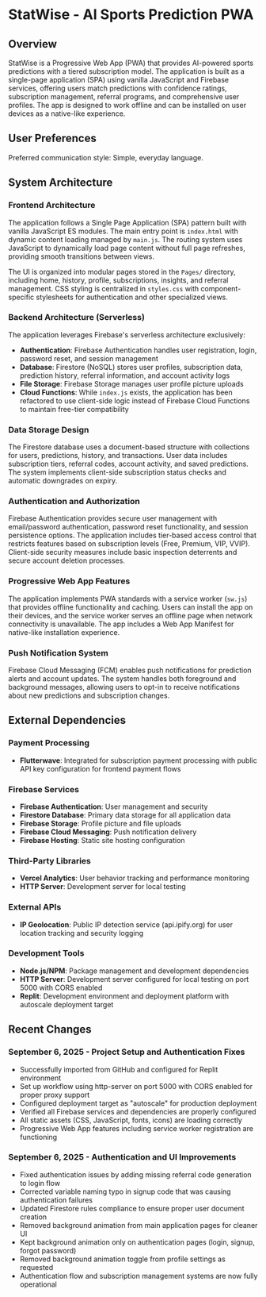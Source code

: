 # StatWise - AI Sports Prediction PWA

## Overview

StatWise is a Progressive Web App (PWA) that provides AI-powered sports predictions with a tiered subscription model. The application is built as a single-page application (SPA) using vanilla JavaScript and Firebase services, offering users match predictions with confidence ratings, subscription management, referral programs, and comprehensive user profiles. The app is designed to work offline and can be installed on user devices as a native-like experience.

## User Preferences

Preferred communication style: Simple, everyday language.

## System Architecture

### Frontend Architecture
The application follows a Single Page Application (SPA) pattern built with vanilla JavaScript ES modules. The main entry point is `index.html` with dynamic content loading managed by `main.js`. The routing system uses JavaScript to dynamically load page content without full page refreshes, providing smooth transitions between views.

The UI is organized into modular pages stored in the `Pages/` directory, including home, history, profile, subscriptions, insights, and referral management. CSS styling is centralized in `styles.css` with component-specific stylesheets for authentication and other specialized views.

### Backend Architecture (Serverless)
The application leverages Firebase's serverless architecture exclusively:

- **Authentication**: Firebase Authentication handles user registration, login, password reset, and session management
- **Database**: Firestore (NoSQL) stores user profiles, subscription data, prediction history, referral information, and account activity logs
- **File Storage**: Firebase Storage manages user profile picture uploads
- **Cloud Functions**: While `index.js` exists, the application has been refactored to use client-side logic instead of Firebase Cloud Functions to maintain free-tier compatibility

### Data Storage Design
The Firestore database uses a document-based structure with collections for users, predictions, history, and transactions. User data includes subscription tiers, referral codes, account activity, and saved predictions. The system implements client-side subscription status checks and automatic downgrades on expiry.

### Authentication and Authorization
Firebase Authentication provides secure user management with email/password authentication, password reset functionality, and session persistence options. The application includes tier-based access control that restricts features based on subscription levels (Free, Premium, VIP, VVIP). Client-side security measures include basic inspection deterrents and secure account deletion processes.

### Progressive Web App Features
The application implements PWA standards with a service worker (`sw.js`) that provides offline functionality and caching. Users can install the app on their devices, and the service worker serves an offline page when network connectivity is unavailable. The app includes a Web App Manifest for native-like installation experience.

### Push Notification System
Firebase Cloud Messaging (FCM) enables push notifications for prediction alerts and account updates. The system handles both foreground and background messages, allowing users to opt-in to receive notifications about new predictions and subscription changes.

## External Dependencies

### Payment Processing
- **Flutterwave**: Integrated for subscription payment processing with public API key configuration for frontend payment flows

### Firebase Services
- **Firebase Authentication**: User management and security
- **Firestore Database**: Primary data storage for all application data
- **Firebase Storage**: Profile picture and file uploads
- **Firebase Cloud Messaging**: Push notification delivery
- **Firebase Hosting**: Static site hosting configuration

### Third-Party Libraries
- **Vercel Analytics**: User behavior tracking and performance monitoring
- **HTTP Server**: Development server for local testing

### External APIs
- **IP Geolocation**: Public IP detection service (api.ipify.org) for user location tracking and security logging

### Development Tools
- **Node.js/NPM**: Package management and development dependencies
- **HTTP Server**: Development server configured for local testing on port 5000 with CORS enabled
- **Replit**: Development environment and deployment platform with autoscale deployment target

## Recent Changes

### September 6, 2025 - Project Setup and Authentication Fixes
- Successfully imported from GitHub and configured for Replit environment
- Set up workflow using http-server on port 5000 with CORS enabled for proper proxy support
- Configured deployment target as "autoscale" for production deployment
- Verified all Firebase services and dependencies are properly configured
- All static assets (CSS, JavaScript, fonts, icons) are loading correctly
- Progressive Web App features including service worker registration are functioning

### September 6, 2025 - Authentication and UI Improvements
- Fixed authentication issues by adding missing referral code generation to login flow
- Corrected variable naming typo in signup code that was causing authentication failures
- Updated Firestore rules compliance to ensure proper user document creation
- Removed background animation from main application pages for cleaner UI
- Kept background animation only on authentication pages (login, signup, forgot password)
- Removed background animation toggle from profile settings as requested
- Authentication flow and subscription management systems are now fully operational